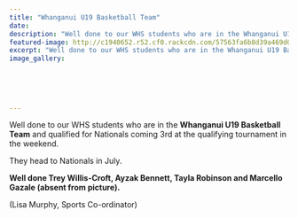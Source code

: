 ```yaml
---
title: "Whanganui U19 Basketball Team"
date: 
description: "Well done to our WHS students who are in the Whanganui U19 Basketball Team and qualified for Nationals coming 3rd at the qualifying tournament in the weekend."
featured-image: http://c1940652.r52.cf0.rackcdn.com/57563fa6b8d39a469d002414/WHS-students-in-U19-Basketball-Team-qualified-for-Nationals-June-2016.jpg
excerpt: "Well done to our WHS students who are in the Whanganui U19 Basketball Team and qualified for Nationals coming 3rd at the qualifying tournament in the weekend."
image_gallery:
    
    
    
    
    
---
```


<p><span>Well done to our WHS students who are in the <strong>Whanganui U19 Basketball Team</strong> and qualified for Nationals coming 3rd at the qualifying tournament in the weekend. </span></p>
<p><span>They head to Nationals in July.&nbsp;</span></p>
<p><strong>Well done Trey Willis-Croft, Ayzak Bennett, Tayla Robinson and Marcello Gazale (absent from picture).</strong></p>
<p><span>(Lisa Murphy, Sports Co-ordinator)</span></p>

